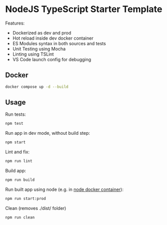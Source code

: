 # NodeJS TypeScript Starter Template

Features:

- Dockerized as dev and prod
- Hot reload inside dev docker container
- ES Modules syntax in both sources and tests
- Unit Testing using Mocha
- Linting using TSLint
- VS Code launch config for debugging

## Docker

```bash
docker compose up -d --build
```

## Usage

Run tests:

```bash
npm test
```

Run app in dev mode, without build step:

```bash
npm start
```

Lint and fix:

```bash
npm run lint
```


Build app:

```bash
npm run build
```

Run built app using node (e.g. in [node docker container](https://hub.docker.com/_/node)):
```bash
npm run start:prod
```

Clean (removes ./dist/ folder)
```bash
npm run clean
```
